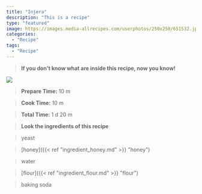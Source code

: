 ```yaml
---
title: "Injera"
description: "This is a recipe"
type: "featured"
image: https://images.media-allrecipes.com/userphotos/250x250/651532.jpg
categories: 
  - "Recipe"
tags: 
  - "Recipe"
---
```



>**If you don't know what are inside this recipe, now you know!**

![](../images/Recipes-Banner.jpg)
> **Prepare Time:** 10 m


> **Cook Time:** 10 m


> **Total Time:** 1 d 20 m

> **Look the ingredients of this recipe**

> yeast

> [honey]({{< ref "ingredient_honey.md" >}} "honey")

> water

> [flour]({{< ref "ingredient_flour.md" >}} "flour")

> baking soda

